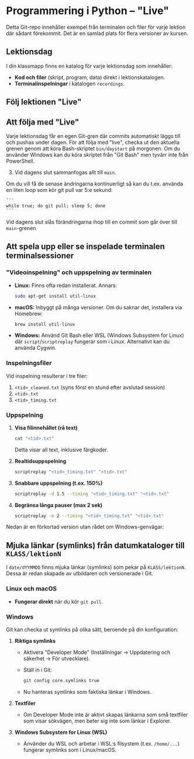 # Programmering i Python – "Live"

Detta Git-repo innehåller exempel från terminalen och filer för varje lektion där sådant förekommit. Det är en samlad plats för flera versioner av kursen.

## Lektionsdag

I din klassmapp finns en katalog för varje lektionsdag som innehåller:

- **Kod och filer** (skript, program, data) direkt i lektionskatalogen.
- **Terminalinspelningar** i katalogen `recordings`.

## Följ lektionen "Live"

## Att följa med "Live"

Varje lektionsdag får en egen Git-gren där commits automatiskt läggs till och pushas under dagen. För att följa med "live", checka ut den aktuella grenen genom att köra Bash-skriptet `bin/daystart` på morgonen. Om du använder Windows kan du köra skriptet från "Git Bash" men tyvärr inte från PowerShell.

3. Vid dagens slut sammanfogas allt till `main`.

Om du vill få de senase ändringarna kontinuerligt så kan du t.ex. använda en liten loop som kör git pull var 5:e sekund:

    ```
    while true; do git pull; sleep 5; done
    ```

Vid dagens slut slås förändringarna ihop till en commit som går över till `main`-grenen.

## Att spela upp eller se inspelade terminalen terminalsessioner

### "Videoinspelning" och uppspelning av terminalen

- **Linux:** Finns ofta redan installerat. Annars:

  ```bash
  sudo apt-get install util-linux
  ```

- **macOS:** Inbyggt på många versioner. Om du saknar det, installera via Homebrew:

  ```bash
  brew install util-linux
  ```

- **Windows:** Använd Git Bash eller WSL (Windows Subsystem for Linux) där `script`/`scriptreplay` fungerar som i Linux. Alternativt kan du använda Cygwin.

### Inspelningsfiler

Vid inspelning resulterar i tre filer:

1. `<tid>_cleaned.txt` (syns först en stund efter avslutad session)
2. `<tid>.txt`
3. `<tid>_timing.txt`

### Uppspelning

1. **Visa filinnehållet (rå text)**

   ```bash
   cat "<tid>.txt"
   ```

   Detta visar all text, inklusive färgkoder.

2. **Realtidsuppspelning**

   ```bash
   scriptreplay "<tid>_timing.txt" "<tid>.txt"
   ```

3. **Snabbare uppspelning (t.ex. 150%)**

   ```bash
   scriptreplay -d 1.5 --timing "<tid>_timing.txt" "<tid>.txt"
   ```

4. **Begränsa långa pauser (max 2 sek)**

   ```bash
   scriptreplay -m 2 --timing "<tid>_timing.txt" "<tid>.txt"
   ```

Nedan är en förkortad version utan rådet om Windows-genvägar:

## Mjuka länkar (symlinks) från datumkataloger till `KLASS/lektionN`

I `date/dYYMMDD` finns mjuka länkar (symlinks) som pekar på `KLASS/lektionN`. Dessa är redan skapade av utbildaren och versionerade i Git.

### Linux och macOS

- **Fungerar direkt** när du kör `git pull`.

### Windows

Git kan checka ut symlinks på olika sätt, beroende på din konfiguration:

1. **Riktiga symlinks**
   - Aktivera "Developer Mode" (Inställningar → Uppdatering och säkerhet → För utvecklare).
   - Ställ in i Git:

     ```bash
     git config core.symlinks true
     ```

   - Nu hanteras symlinks som faktiska länkar i Windows.

2. **Textfiler**
   - Om Developer Mode inte är aktivt skapas länkarna som små textfiler som visar sökvägen, men beter sig inte som länkar i Explorer.

3. **Windows Subsystem for Linux (WSL)**
   - Använder du WSL och arbetar i WSL:s filsystem (t.ex. `/home/...`) fungerar symlinks som i Linux/macOS.
